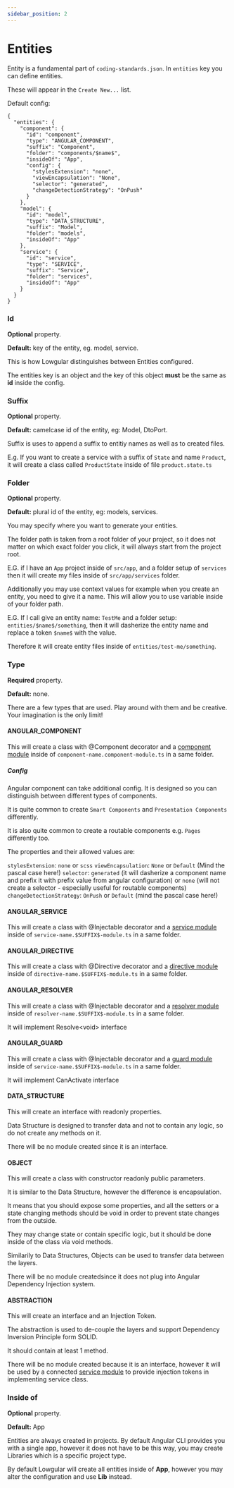 ```yaml
---
sidebar_position: 2
---
```


# Entities

Entity is a fundamental part of `coding-standards.json`. In `entities` key you can define entities.

These will appear in the `Create New...` list.

Default config:

```
{
  "entities": {
    "component": {
      "id": "component",
      "type": "ANGULAR_COMPONENT",
      "suffix": "Component",
      "folder": "components/$name$",
      "insideOf": "App",
      "config": {
        "stylesExtension": "none",
        "viewEncapsulation": "None",
        "selector": "generated",
        "changeDetectionStrategy": "OnPush"
      }
    },
    "model": {
      "id": "model",
      "type": "DATA_STRUCTURE",
      "suffix": "Model",
      "folder": "models",
      "insideOf": "App"
    },
    "service": {
      "id": "service",
      "type": "SERVICE",
      "suffix": "Service",
      "folder": "services",
      "insideOf": "App"
    }
  }
}

```

### Id

**Optional** property.

**Default:** key of the entity, eg. model, service.

This is how Lowgular distinguishes between Entities configured.

The entities key is an object and the key of this object **must** be the same as **id** inside the config.

### Suffix

**Optional** property.

**Default:** camelcase id of the entity, eg: Model, DtoPort.

Suffix is uses to append a suffix to entitiy names as well as to created files.

E.g. If you want to create a service with a suffix of `State` and name `Product`, it will create a class called `ProductState` inside of file `product.state.ts`

### Folder

**Optional** property.

**Default:** plural id of the entity, eg: models, services.

You may specify where you want to generate your entities.

The folder path is taken from a root folder of your project, so it does not matter on which exact folder you click, it will always start from the project root.

E.G. if I have an `App` project inside of `src/app`, and a folder setup of `services` then it will create my files inside of `src/app/services` folder.

Additionally you may use context values for example when you create an entity, you need to give it a name. This will allow you to use variable inside of your folder path.

E.G. If I call give an entity name: `TestMe` and a folder setup: `entities/$name$/something`, then it will dasherize the entity name and replace a token `$name$` with the value.

Therefore it will create entity files inside of `entities/test-me/something`.

### Type

**Required** property.

**Default:** none.

There are a few types that are used. Play around with them and be creative. Your imagination is the only limit!

#### ANGULAR_COMPONENT

This will create a class with @Component decorator and a [component module](/docs/code_configuration/modules#single-angular-modules) inside of `component-name.component-module.ts` in a same folder.

##### Config

Angular component can take additional config.
It is designed so you can distinguish between different types of components.

It is quite common to create `Smart Components` and `Presentation Components` differently.

It is also quite common to create a routable components e.g. `Pages` differently too.

The properties and their allowed values are:

`stylesExtension`: `none` or `scss`
`viewEncapsulation`: `None` or `Default` (Mind the pascal case here!)
`selector`: `generated` (it will dasherize a component name and prefix it with prefix value from angular configuration) or `none` (will not create a selector - especially useful for routable components)
`changeDetectionStrategy`: `OnPush` or `Default` (mind the pascal case here!)

#### ANGULAR_SERVICE

This will create a class with @Injectable decorator and a [service module](/docs/code_configuration/modules#single-angular-modules) inside of `service-name.$SUFFIX$-module.ts` in a same folder.

#### ANGULAR_DIRECTIVE

This will create a class with @Directive decorator and a [directive module](/docs/code_configuration/modules#single-angular-modules) inside of `directive-name.$SUFFIX$-module.ts` in a same folder.

#### ANGULAR_RESOLVER

This will create a class with @Injectable decorator and a [resolver module](/docs/code_configuration/modules#single-angular-modules) inside of `resolver-name.$SUFFIX$-module.ts` in a same folder.

It will implement Resolve<void\> interface

#### ANGULAR_GUARD

This will create a class with @Injectable decorator and a [guard module](/docs/code_configuration/modules#single-angular-modules) inside of `service-name.$SUFFIX$-module.ts` in a same folder.

It will implement CanActivate interface

#### DATA_STRUCTURE

This will create an interface with readonly properties.

Data Structure is designed to transfer data and not to contain any logic, so do not create any methods on it.

There will be no module created since it is an interface.

#### OBJECT

This will create a class with constructor readonly public parameters.

It is similar to the Data Structure, however the difference is encapsulation.

It means that you should expose some properties, and all the setters or a state changing methods should be void in order to prevent state changes from the outside.

They may change state or contain specific logic, but it should be done inside of the class via void methods.

Similarily to Data Structures, Objects can be used to transfer data between the layers.

There will be no module createdsince it does not plug into Angular Dependency Injection system.

#### ABSTRACTION

This will create an interface and an Injection Token.

The abstraction is used to de-couple the layers and support Dependency Inversion Principle form SOLID.

It should contain at least 1 method.

There will be no module created because it is an interface, however it will be used by a connected [service module](/docs/code_configuration/modules#single-angular-modules) to provide injection tokens in implementing service class.

### Inside of

**Optional** property.

**Default:** App

Entities are always created in projects. By default Angular CLI provides you with a single app, however it does not have to be this way, you may create Libraries which is a specific project type.

By default Lowgular will create all entities inside of **App**, however you may alter the configuration and use **Lib** instead.
